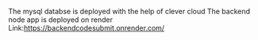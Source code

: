 The mysql databse is deployed with the help of clever cloud
The backend node app is deployed on render Link:https://backendcodesubmit.onrender.com/

